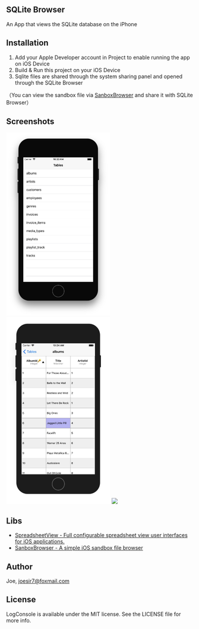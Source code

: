 ## SQLite Browser
An App that views the SQLite database on the iPhone

## Installation

1.	Add your Apple Developer account in Project to enable running the app on iOS Device
2.	Build & Run this project on your iOS Device
3. Sqlite files are shared through the system sharing panel and opened through the SQLite Browser

（You can view the sandbox file via [SanboxBrowser](https://github.com/Joe0708/SandboxBrowser) and share it with SQLite Browser）


## Screenshots

<img src="https://github.com/Joe0708/SQLite-Browser/raw/master/Screenshot/SimulatorScreenShot1.png" width="280">   <img src="https://github.com/Joe0708/SQLite-Browser/raw/master/Screenshot/SimulatorScreenShot2.png" width="280"> <img src="https://github.com/Joe0708/SQLite-Browser/raw/master/Screenshot/Example.gif" width="280">

## Libs

- [SpreadsheetView - Full configurable spreadsheet view user interfaces for iOS applications.](https://github.com/kishikawakatsumi/SpreadsheetView)
- [SanboxBrowser - A simple iOS sandbox file browser](https://github.com/Joe0708/SandboxBrowser)

## Author

Joe, joesir7@foxmail.com

## License

LogConsole is available under the MIT license. See the LICENSE file for more info.
